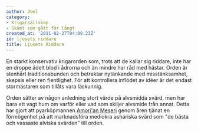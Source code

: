 ```yaml
---
author: Joel
category:
- Krigarsällskap
- Skämt som gått för långt
created_at: '2011-02-27T04:09:23Z'
id: ljusets riddare
title: Ljusets Riddare
---
```

En starkt konservativ krigarorden som, trots att de kallar sig riddare, inte har en droppe ädelt blod i ådrorna och än mindre har råd med hästar. Orden är stenhårt traditionsbunden och betraktar nytänkande med misstänksamhet, skepsis eller ren fientlighet. För att kontrollera inflödet av idéer är det endast stormästaren som tillåts vara läskunnig.

Orden sätter av någon anledning stort värde på alvsmidda svärd, men har bara ett vagt hum om varför eller vad som skiljer alvsmide från annat. Detta har gjort att pyarköpmannen [Amori'an Meseri] genom åren tjänat en förmögenhet på att marknadsföra mediokra ashariska svärd som "de bästa och vassaste alviska svärden" till orden.

  [Amori'an Meseri]: Amorian_Meseri